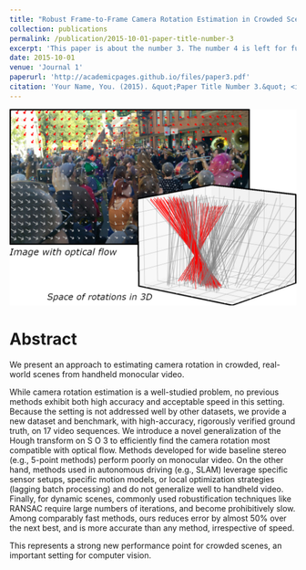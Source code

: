```yaml
---
title: "Robust Frame-to-Frame Camera Rotation Estimation in Crowded Scenes"
collection: publications
permalink: /publication/2015-10-01-paper-title-number-3
excerpt: 'This paper is about the number 3. The number 4 is left for future work.'
date: 2015-10-01
venue: 'Journal 1'
paperurl: 'http://academicpages.github.io/files/paper3.pdf'
citation: 'Your Name, You. (2015). &quot;Paper Title Number 3.&quot; <i>Journal 1</i>. 1(3).'
---
```


![Image of Hough transform on S O 3 to efficiently find the camera rotation most compatible with optical flow](/images/rotation-estimation.jpg)

Abstract
=====

We present an approach to estimating camera rotation in crowded, real-world scenes from handheld monocular video.

While camera rotation estimation is a well-studied problem, no previous methods exhibit both high accuracy and acceptable speed in this setting. Because the setting is not addressed well by other datasets, we provide a new dataset and benchmark, with high-accuracy, rigorously verified ground truth, on 17 video sequences. We introduce a novel generalization of the Hough transform on S O 3 to efficiently find the camera rotation most compatible with optical flow. Methods developed for wide baseline stereo (e.g., 5-point methods) perform poorly on monocular video. On the other hand, methods used in autonomous driving (e.g., SLAM) leverage specific sensor setups, specific motion models, or local optimization strategies (lagging batch processing) and do not generalize well to handheld video. Finally, for dynamic scenes, commonly used robustification techniques like RANSAC require large numbers of iterations, and become prohibitively slow. Among comparably fast methods, ours reduces error by almost 50% over the next best, and is more accurate than any method, irrespective of speed.

This represents a strong new performance point for crowded scenes, an important setting for computer vision.
